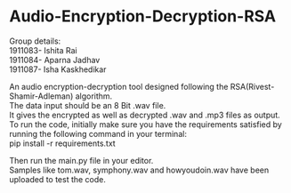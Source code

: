 # Audio-Encryption-Decryption-RSA

Group details:                                                                                                                                                                     
1911083- Ishita Rai                                                                                                                                                                 
1911084- Aparna Jadhav                                                                                                                                                             
1911087- Isha Kaskhedikar    
                                                                                                                                                                                   
An audio encryption-decryption tool designed following the RSA(Rivest-Shamir-Adleman) algorithm.                                                                                  
The data input should be an 8 Bit .wav file.                                                                                                                                       
It gives the encrypted as well as decrypted .wav and .mp3 files as output.                                                                                                          To run the code, initially make sure you have the requirements satisfied by running the following command in your terminal:                                                         
pip install -r requirements.txt                                                                                                                                                     
                                                                                                                                                                                   
Then run the main.py file in your editor.                                                                                                       
Samples like tom.wav, symphony.wav and howyoudoin.wav have been uploaded to test the code.
